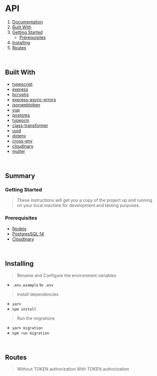 # API

  <ol>
  <li> <a href="">Documentation</a></li>
    <li><a href="#built-with">Built With</a></li>
    <li>
        <a href="#summary"></a>
        <a href="#getting-started">Getting Started</a>
        <ul>
            <li><a href="#prerequisites">Prerequisites</a></li>
        </ul>
    </li>
    <li><a href="#installing"> Installing</a></li>
    <li>
        <a href="#routes">Routes</a>
        <ul></ul>
    </li>
  </ol>

<br>

## Built With

- [typescript](https://www.npmjs.com/package/typescript)
- [express](https://www.npmjs.com/package/express)
- [bcryptjs](https://www.npmjs.com/package/bcryptjs)
- [express-async-errors](https://www.npmjs.com/package/express-async-errors)
- [jsonwebtoken](https://www.npmjs.com/package/jsonwebtoken)
- [yup](https://www.npmjs.com/package/yup)
- [postgres](https://www.npmjs.com/package/pg)
- [typeorm](https://typeorm.io/)
- [class-transformer](https://www.npmjs.com/package/class-transformer)
- [uuid](https://www.npmjs.com/package/uuid)
- [dotenv](https://www.npmjs.com/package/dotenv)
- [cross-env](https://www.npmjs.com/package/cross-env)
- [cloudinary](https://www.npmjs.com/package/cloudinary)
- [multer](https://www.npmjs.com/package/multer)

<br>

## Summary

### Getting Started

> These instructions will get you a copy of the project up and running on your local machine for development and testing purposes.

### Prerequisites

- [Nodejs](https://www.nodejs.org/en/)
- [PostgresSQL:14](https://www.postgresql.org/download/)
- [Cloudinary](https://cloudinary.com/users/register_free#gsc.tab=0)

<br>

## Installing

> Rename and Configure the environment variables

- `.env.example` to `.env`

> Install dependencies

- `yarn`
- `npm install`

> Run the migrations

- `yarn migration`
- `npm run migration`

<br>

## Routes

> Without TOKEN authorization
> With TOKEN authorization
